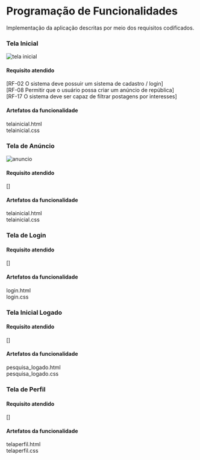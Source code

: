 # Programação de Funcionalidades

Implementação da aplicação descritas por meio dos requisitos codificados. 

### Tela Inicial

<img title="tela inicial" src="https://i.imgur.com/6xIUqNR.jpeg"></td>


#### Requisito atendido

[RF-02 O sistema deve possuir um sistema de cadastro / login]<br>
[RF-08 Permitir que o usuário possa criar um anúncio de república]<br>
[RF-17 O sistema deve ser capaz de filtrar postagens por interesses]<br>


#### Artefatos da funcionalidade

telainicial.html<br>
telainicial.css

### Tela de Anúncio 

<img title="anuncio" src="https://i.imgur.com/jRZYqjR.jpeg">


#### Requisito atendido

[]

#### Artefatos da funcionalidade

telainicial.html<br>
telainicial.css

### Tela de Login

#### Requisito atendido

[]


#### Artefatos da funcionalidade

login.html<br>
login.css


### Tela Inicial Logado


#### Requisito atendido

[]


#### Artefatos da funcionalidade

pesquisa_logado.html<br>
pesquisa_logado.css

### Tela de Perfil 


#### Requisito atendido

[]


#### Artefatos da funcionalidade

telaperfil.html<br>
telaperfil.css

